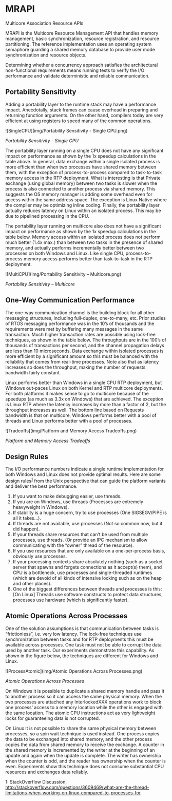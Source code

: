 # MRAPI

Multicore Association Resource APIs

MRAPI is the Multicore Resource Management API that handles memory management, basic synchronization, resource registration, and resource partitioning. The reference implementation uses an operating system semaphore guarding a shared memory database to provide user mode synchronization and resource objects.  

Determining whether a concurrency approach satisfies the architectural non-functional requirements means running tests to verify the I/O performance and validate deterministic and reliable communication.  
## Portability Sensitivity
Adding a portability layer to the runtime stack may have a performance impact. Anecdotally, stack frames can cause overhead in preparing and returning function arguments. On the other hand, compilers today are very efficient at using registers to speed many of the common operations.  

![SingleCPU](img/Portability Sensitivity - Single CPU.png)

*Portability Sensitivity - Single CPU*

The portability layer running on a single CPU does not have any significant impact on performance as shown by the 1x speedup calculations in the table above. In general, data exchange within a single isolated process is more efficient than when two processes have shared memory between them, with the exception of process-to-process compared to task-to-task memory access in the RTP deployment. What is interesting is that Private exchange (using global memory) between two tasks is slower when the process is also connected to another process via shared memory. This suggests the OS memory manager is adding some overhead even for access within the same address space. The exception is Linux Native where the compiler may be optimizing inline coding. Finally, the portability layer actually reduces latency on Linux within an isolated process. This may be due to pipelined processing in the CPU.  

The portability layer running on multicore also does not have a significant impact on performance as shown by the 1x speedup calculations in the table below. Memory access within an isolated process does not perform much better (1.4x max.) than between two tasks in the presence of shared memory, and actually performs incrementally better between two processes on both Windows and Linux. Like single CPU, process-to-process memory access performs better than task-to-task in the RTP deployment.  

![MultiCPU](img/Portability Sensitivity – Multicore.png)

*Portability Sensitivity – Multicore*

## One-Way Communication Performance
The one-way communication channel is the building block for all other messaging structures, including full-duplex, one-to-many, etc. Prior studies of RTOS messaging performance was in the 10’s of thousands and the requirements were met by buffering many messages in the same transaction. Much higher transaction rates are possible using lock-free techniques, as shown in the table below. The throughputs are in the 100’s of thousands of transactions per second, and the channel propagation delays are less than 10 microseconds. Data exchange within isolated processes is more efficient by a significant amount so this must be balanced with the reliability that comes from real-time processes. Note also that as latency increases so does the throughput, making the number of requests bandwidth fairly constant.  

Linux performs better than Windows in a single CPU RTP deployment, but Windows out-paces Linux on both Kernel and RTP multicore deployments. For both platforms it makes sense to go to multicore because of the speedups (as much as 3.3x on Windows) that are achieved. The exception is Linux RTP where the latency increases by more than a factor of 2, but the throughput increases as well. The bottom line based on Requests bandwidth is that on multicore, Windows performs better with a pool of threads and Linux performs better with a pool of processes.  

![Tradeoffs](img/Platform and Memory Access Tradeoffs.png)

*Platform and Memory Access Tradeoffs*

## Design Rules
The I/O performance numbers indicate a single runtime implementation for both Windows and Linux does not provide optimal results. Here are some design rules<sup>[1](#DesignRules)</sup> from the Unix perspective that can guide the platform variants and deliver the best performance.
1.	If you want to make debugging easier, use threads.
2.	If you are on Windows, use threads (Processes are extremely heavyweight in Windows).
3.	If stability is a huge concern, try to use processes (One SIGSEGV/PIPE is all it takes…).
4.	If threads are not available, use processes (Not so common now, but it did happen).
5.	If your threads share resources that can’t be used from multiple processes, use threads. (Or provide an IPC mechanism to allow communicating with the “owner” thread of the resource).
6.	If you use resources that are only available on a one-per-process basis, obviously use processes.
7.	If your processing contexts share absolutely nothing (such as a socket server that spawns and forgets connections as it accept(s) them), and CPU is a bottleneck, use processes and single-threaded runtimes (which are devoid of all kinds of intensive locking such as on the heap and other places).
8.	One of the biggest differences between threads and processes is this: [On Linux] Threads use software constructs to protect data structures, processes use hardware (which is significantly faster).

## Atomic Operations Across Processes
One of the solution assumptions is that communication between tasks is “frictionless”, i.e. very low latency. The lock-free techniques use synchronization between tasks and for RTP deployments this must be available across processes. One task must not be able to corrupt the data used by another task. Our experiments demonstrate this capability. As shown in the figure below, the techniques are different for Windows and Linux.

![ProcessAtomic](img/Atomic Operations Across Processes.png)

*Atomic Operations Across Processes*

On Windows it is possible to duplicate a shared memory handle and pass it to another process so it can access the same physical memory. When the two processes are attached any InterlockedXXX operations work to block one process’ access to a memory location while the other is engaged with the same location. The atomic CPU instructions act as very lightweight locks for guaranteeing data is not corrupted.  

On Linux it is not possible to share the same physical memory between processes, so a spin wait technique is used instead. One process copies the data to be exchanged into shared memory, and the other process copies the data from shared memory to receive the exchange. A counter in the shared memory is incremented by the writer at the beginning of an update and again when the update is complete. The writer has ownership when the counter is odd, and the reader has ownership when the counter is even. Experiments show this technique does not consume substantial CPU resources and exchanges data reliably.  

<a name="DesignRules">1</a>: StackOverflow Discussion, http://stackoverflow.com/questions/3609469/what-are-the-thread-limitations-when-working-on-linux-compared-to-processes-for  

